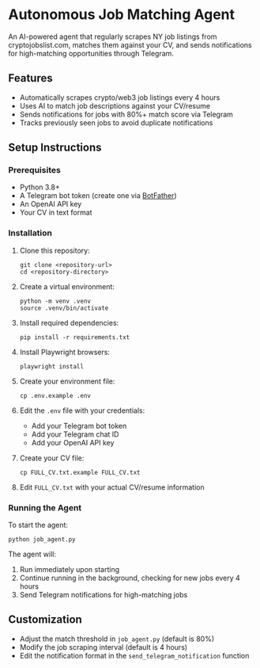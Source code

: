 # Autonomous Job Matching Agent

An AI-powered agent that regularly scrapes NY job listings from cryptojobslist.com, matches them against your CV, and sends notifications for high-matching opportunities through Telegram.

## Features

- Automatically scrapes crypto/web3 job listings every 4 hours
- Uses AI to match job descriptions against your CV/resume
- Sends notifications for jobs with 80%+ match score via Telegram
- Tracks previously seen jobs to avoid duplicate notifications

## Setup Instructions

### Prerequisites

- Python 3.8+
- A Telegram bot token (create one via [BotFather](https://t.me/botfather))
- An OpenAI API key
- Your CV in text format

### Installation

1. Clone this repository:
   ```
   git clone <repository-url>
   cd <repository-directory>
   ```

2. Create a virtual environment:
   ```
   python -m venv .venv
   source .venv/bin/activate
   ```

3. Install required dependencies:
   ```
   pip install -r requirements.txt
   ```

4. Install Playwright browsers:
   ```
   playwright install
   ```

4. Create your environment file:
   ```
   cp .env.example .env
   ```

5. Edit the `.env` file with your credentials:
   - Add your Telegram bot token
   - Add your Telegram chat ID
   - Add your OpenAI API key

6. Create your CV file:
   ```
   cp FULL_CV.txt.example FULL_CV.txt
   ```

7. Edit `FULL_CV.txt` with your actual CV/resume information

### Running the Agent

To start the agent:

```
python job_agent.py
```

The agent will:
1. Run immediately upon starting
2. Continue running in the background, checking for new jobs every 4 hours
3. Send Telegram notifications for high-matching jobs


## Customization

- Adjust the match threshold in `job_agent.py` (default is 80%)
- Modify the job scraping interval (default is 4 hours)
- Edit the notification format in the `send_telegram_notification` function 